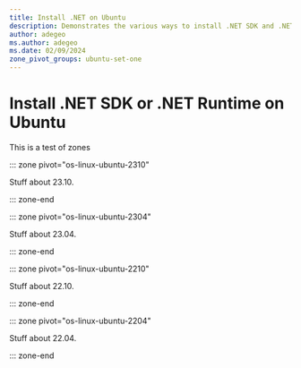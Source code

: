```yaml
---
title: Install .NET on Ubuntu
description: Demonstrates the various ways to install .NET SDK and .NET Runtime on Ubuntu
author: adegeo
ms.author: adegeo
ms.date: 02/09/2024
zone_pivot_groups: ubuntu-set-one
---
```


# Install .NET SDK or .NET Runtime on Ubuntu

This is a test of zones

::: zone pivot="os-linux-ubuntu-2310"

Stuff about 23.10.

::: zone-end

::: zone pivot="os-linux-ubuntu-2304"

Stuff about 23.04.

::: zone-end

::: zone pivot="os-linux-ubuntu-2210"

Stuff about 22.10.

::: zone-end

::: zone pivot="os-linux-ubuntu-2204"

Stuff about 22.04.

::: zone-end
